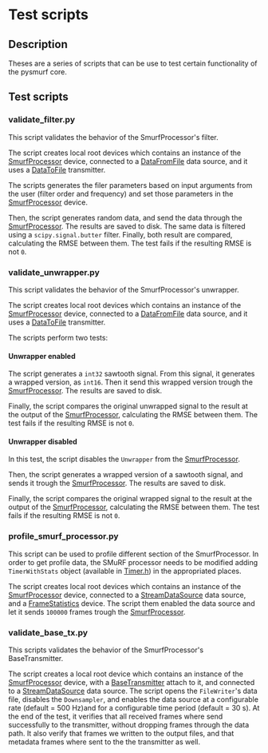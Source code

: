 # Test scripts

## Description

Theses are a series of scripts that can be use to test certain functionality of the pysmurf core.

## Test scripts

### validate_filter.py

This script validates the behavior of the SmurfProcessor's filter.

The script creates local root devices which contains an instance of the [SmurfProcessor](../../python/pysmurf/core/devices/_SmurfProcessor.py) device, connected to a [DataFromFile](../../python/pysmurf/core/emulators/_DataFromFile.py) data source, and it uses a [DataToFile](../../python/pysmurf/core/transmitters/_DataToFile.py) transmitter.

The scripts generates the filer parameters based on input arguments from the user (filter order and frequency) and set those parameters in the [SmurfProcessor](../../python/pysmurf/core/devices/_SmurfProcessor.py) device.

Then, the script generates random data, and send the data through the [SmurfProcessor](../../python/pysmurf/core/devices/_SmurfProcessor.py). The results are saved to disk. The same data is filtered using a `scipy.signal.butter` filter. Finally, both result are compared, calculating the RMSE between them. The test fails if the resulting RMSE is not `0`.

### validate_unwrapper.py

This script validates the behavior of the SmurfProcessor's unwrapper.

The script creates local root devices which contains an instance of the [SmurfProcessor](../../python/pysmurf/core/devices/_SmurfProcessor.py) device, connected to a [DataFromFile](../../python/pysmurf/core/emulators/_DataFromFile.py) data source, and it uses a [DataToFile](../../python/pysmurf/core/transmitters/_DataToFile.py) transmitter.

The scripts perform two tests:
#### Unwrapper enabled

The script generates a `int32` sawtooth signal. From this signal, it generates a wrapped version, as `int16`. Then it send this wrapped version trough the [SmurfProcessor](../../python/pysmurf/core/devices/_SmurfProcessor.py). The results are saved to disk.

Finally, the script compares the original unwrapped signal to the result at the output of the [SmurfProcessor](../../python/pysmurf/core/devices/_SmurfProcessor.py), calculating the RMSE between them. The test fails if the resulting RMSE is not `0`.

#### Unwrapper disabled

In this test, the script disables the `Unwrapper` from the [SmurfProcessor](../../python/pysmurf/core/devices/_SmurfProcessor.py).

Then, the script generates a wrapped version of a sawtooth signal, and sends it trough the [SmurfProcessor](../../python/pysmurf/core/devices/_SmurfProcessor.py). The results are saved to disk.

Finally, the script compares the original wrapped signal to the result at the output of the [SmurfProcessor](../../python/pysmurf/core/devices/_SmurfProcessor.py), calculating the RMSE between them. The test fails if the resulting RMSE is not `0`.

### profile_smurf_processor.py

This script can be used to profile different section of the SmurfProcessor. In order to get profile data, the SMuRF processor needs to be modified adding `TimerWithStats` object (available in [Timer.h](../../include/smurf/core/common/Timer.h)) in the appropriated places.

The script creates local root devices which contains an instance of the [SmurfProcessor](../../python/pysmurf/core/devices/_SmurfProcessor.py) device, connected to a [StreamDataSource](../../python/pysmurf/core/emulators/_StreamDataSource.py) data source, and a [FrameStatistics](../../python/pysmurf/core/counters/_FrameStatistics.py) device. The script them enabled the data source and let it sends `100000` frames trough the [SmurfProcessor](../../python/pysmurf/core/devices/_SmurfProcessor.py).

### validate_base_tx.py

This scripts validates the behavior of the SmurfProcessor's BaseTransmitter.

The script creates a local root device which contains an instance of the [SmurfProcessor](../../python/pysmurf/core/devices/_SmurfProcessor.py) device, with a [BaseTransmitter](../../python/pysmurf/core/trasnmitters/_BaseTransmitter.py) attach to it, and connected to a [StreamDataSource](../../python/pysmurf/core/emulators/_StreamDataSource.py) data source. The script opens the `FileWriter`'s data file, disables the `Downsampler`, and enables the data source at a configurable rate (default = 500 Hz)and for a configurable time period (default = 30 s). At the end of the test, it verifies that all received frames where send successfully to the transmitter, without dropping frames through the data path. It also verify that frames we written to the output files, and that metadata frames where sent to the the transmitter as well.